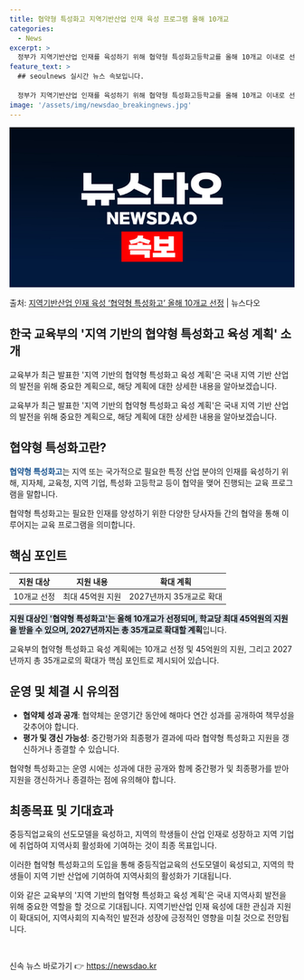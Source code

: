 ```yaml
---
title: 협약형 특성화고 지역기반산업 인재 육성 프로그램 올해 10개교
categories:
  - News
excerpt: >
  정부가 지역기반산업 인재를 육성하기 위해 협약형 특성화고등학교를 올해 10개교 이내로 선정하고 학교당 최대 …
feature_text: >
  ## seoulnews 실시간 뉴스 속보입니다.

  정부가 지역기반산업 인재를 육성하기 위해 협약형 특성화고등학교를 올해 10개교 이내로 선정하고 학교당 최대 …
image: '/assets/img/newsdao_breakingnews.jpg'
---
```


![뉴스다오 속보](/assets/img/newsdao_breakingnews.jpg)

<p>출처: <a href="https://newsdao.kr/2948" rel="dofollow">지역기반산업 인재 육성 ‘협약형 특성화고’ 올해 10개교 선정</a> | 뉴스다오</p>

<h2 data-ke-size="size26">한국 교육부의 '지역 기반의 협약형 특성화고 육성 계획' 소개</h2>
교육부가 최근 발표한 '지역 기반의 협약형 특성화고 육성 계획'은 국내 지역 기반 산업의 발전을 위해 중요한 계획으로, 해당 계획에 대한 상세한 내용을 알아보겠습니다.

<p data-ke-size="size16">교육부가 최근 발표한 '지역 기반의 협약형 특성화고 육성 계획'은 국내 지역 기반 산업의 발전을 위해 중요한 계획으로, 해당 계획에 대한 상세한 내용을 알아보겠습니다.</p>

<h2 data-ke-size="size24">협약형 특성화고란?</h2>
<b><span style="color: #1a5490;">협약형 특성화고</span></b>는 지역 또는 국가적으로 필요한 특정 산업 분야의 인재를 육성하기 위해, 지자체, 교육청, 지역 기업, 특성화 고등학교 등이 협약을 맺어 진행되는 교육 프로그램을 말합니다.

<p data-ke-size="size16">협약형 특성화고는 필요한 인재를 양성하기 위한 다양한 당사자들 간의 협약을 통해 이루어지는 교육 프로그램을 의미합니다.</p>

<h2 data-ke-size="size24">핵심 포인트</h2>
<table>
<thead>
<tr>
<th style="text-align: center;">지원 대상</th>
<th style="text-align: center;">지원 내용</th>
<th style="text-align: center;">확대 계획</th>
</tr>
</thead>
<tbody>
<tr>
<td style="text-align: center;">10개교 선정</td>
<td style="text-align: center;">최대 45억원 지원</td>
<td style="text-align: center;">2027년까지 35개교로 확대</td>
</tr>
</tbody>
</table>

<b><span style="background-color: #21538527;">지원 대상인 '협약형 특성화고'는 올해 10개교가 선정되며, 학교당 최대 45억원의 지원을 받을 수 있으며, 2027년까지는 총 35개교로 확대할 계획</span></b>입니다.

<p data-ke-size="size16">교육부의 협약형 특성화고 육성 계획에는 10개교 선정 및 45억원의 지원, 그리고 2027년까지 총 35개교로의 확대가 핵심 포인트로 제시되어 있습니다.</p>

<h2 data-ke-size="size24">운영 및 체결 시 유의점</h2>
<ul>
<li><b>협약체 성과 공개</b>: 협약체는 운영기간 동안에 해마다 연간 성과를 공개하여 책무성을 갖추어야 합니다.</li>
<li><b>평가 및 갱신 가능성</b>: 중간평가와 최종평가 결과에 따라 협약형 특성화고 지원을 갱신하거나 종결할 수 있습니다.</li>
</ul>

<p data-ke-size="size16">협약형 특성화고는 운영 시에는 성과에 대한 공개와 함께 중간평가 및 최종평가를 받아 지원을 갱신하거나 종결하는 점에 유의해야 합니다.</p>

<h2 data-ke-size="size24">최종목표 및 기대효과</h2>
중등직업교육의 선도모델을 육성하고, 지역의 학생들이 산업 인재로 성장하고 지역 기업에 취업하여 지역사회 활성화에 기여하는 것이 최종 목표입니다.

<p data-ke-size="size16">이러한 협약형 특성화고의 도입을 통해 중등직업교육의 선도모델이 육성되고, 지역의 학생들이 지역 기반 산업에 기여하여 지역사회의 활성화가 기대됩니다.</p>

이와 같은 교육부의 '지역 기반의 협약형 특성화고 육성 계획'은 국내 지역사회 발전을 위해 중요한 역할을 할 것으로 기대됩니다. 지역기반산업 인재 육성에 대한 관심과 지원이 확대되어, 지역사회의 지속적인 발전과 성장에 긍정적인 영향을 미칠 것으로 전망됩니다.

<p data-ke-size="size16">&nbsp;</p> 

신속 뉴스 바로가기 👉 <a href="https://newsdao.kr" rel="dofollow">https://newsdao.kr</a>



